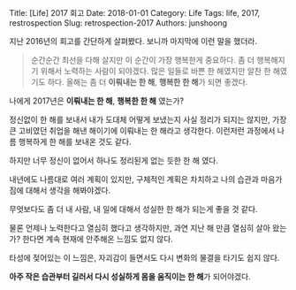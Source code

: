 Title: [Life] 2017 회고
Date: 2018-01-01
Category: Life
Tags: life, 2017, restrospection
Slug: retrospection-2017
Authors: junshoong

지난 2016년의 회고를 간단하게 살펴봤다. 보니까 마지막에 이런 말을 했더라.



> 순간순간 최선을 다해 살지만 이 순간이 가장 행복한게 중요하다. 좀 더 행복해지기 위해서 노력하는 사람이 되야겠다. 많은 일들로 바쁜 한 해였지만 알찬 한 해였기도 하다. 올해는 좀 더 **이뤄내는 한 해**, **행복한 한 해**가 되면 좋겠다.



나에게 2017년은 **이뤄내는 한 해**, **행복한 한 해** 였는가?

정신없이 한 해를 보내서 내가 도대체 어떻게 보냈는지 사실 정리가 되지는 않지만, 가장 큰 고비였던 취업을 해낸 해이기에 이뤄내는 한 해라고 생각한다. 이런저런 과정에서 나름 행복하게 한 해를 보내온 것도 같다.

하지만 너무 정신이 없어서 하나도 정리된게 없는 듯한 한 해 였다.

내년에도 나름대로 여러 계획이 있지만, 구체적인 계획은 차치하고 나의 습관과 마음가짐에 대해서 생각을 해봐야겠다.

무엇보다도 좀 더 내 사람, 내 일에 대해서 성실한 한 해가 되는게 좋을 것 같다.

물론 언제나 노력한다고 열심히 했다고 생각하지만, 과연 지난 해 만큼 열심히 살아 왔는가? 한다면 계속 현재에 안주해온 느낌도 없지 않다.

타성에 젖어있는 이 느낌은, 자괴감이 들면서도 다시 변화의 물결을 타기도 쉽지 않다.

**아주 작은 습관부터 길러서 다시 성실하게 몸을 움직이는 한 해**가 되어야겠다. 


